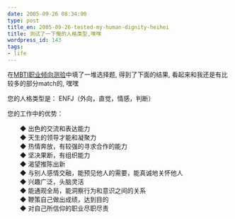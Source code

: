 ```yaml
---
date: 2005-09-26 08:34:00
type: post
title_en: 2005-09-26-tested-my-human-dignity-heihei
title: 测试了一下俺的人格类型,嘿嘿
wordpress_id: 143
tags:
- life
---
```


在[MBTI职业倾向测验](http://www.chinahrd.net/renliziyuan_yjh/qu_MBTI.asp)中填了一堆选择题, 得到了下面的结果, 看起来和我还是有比较多的部分match的, 嘿嘿  
  
您的人格类型是： ENFJ（外向，直觉，情感，判断）  
  
您的工作中的优势：
  
　　◆ 出色的交流和表达能力  
　　◆ 天生的领导才能和凝聚力  
　　◆ 热情奔放，有较强的寻求合作的能力  
　　◆ 坚决果断，有组织能力  
　　◆ 渴望推陈出新  
　　◆ 与别人感情交融，能预见他人的需要，能真诚地关怀他人  
　　◆ 兴趣广泛，头脑灵活  
　　◆ 能通观全局，能洞察行为和意识之间的关系  
　　◆ 鞭策自己做出成绩，达到目的  
　　◆ 对自己所信仰的职业尽职尽责
